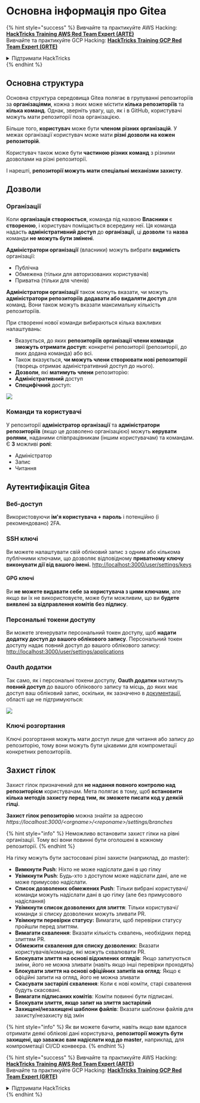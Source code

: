 # Основна інформація про Gitea

{% hint style="success" %}
Вивчайте та практикуйте AWS Hacking:<img src="../../.gitbook/assets/image (1) (1) (1) (1).png" alt="" data-size="line">[**HackTricks Training AWS Red Team Expert (ARTE)**](https://training.hacktricks.xyz/courses/arte)<img src="../../.gitbook/assets/image (1) (1) (1) (1).png" alt="" data-size="line">\
Вивчайте та практикуйте GCP Hacking: <img src="../../.gitbook/assets/image (2) (1).png" alt="" data-size="line">[**HackTricks Training GCP Red Team Expert (GRTE)**<img src="../../.gitbook/assets/image (2) (1).png" alt="" data-size="line">](https://training.hacktricks.xyz/courses/grte)

<details>

<summary>Підтримати HackTricks</summary>

* Перевірте [**плани підписки**](https://github.com/sponsors/carlospolop)!
* **Приєднуйтесь до** 💬 [**групи Discord**](https://discord.gg/hRep4RUj7f) або [**групи Telegram**](https://t.me/peass) або **слідкуйте** за нами в **Twitter** 🐦 [**@hacktricks\_live**](https://twitter.com/hacktricks_live)**.**
* **Діліться хакерськими трюками, подаючи PR до** [**HackTricks**](https://github.com/carlospolop/hacktricks) та [**HackTricks Cloud**](https://github.com/carlospolop/hacktricks-cloud) репозиторіїв на GitHub.

</details>
{% endhint %}

## Основна структура

Основна структура середовища Gitea полягає в групуванні репозиторіїв за **організаціями**, кожна з яких може містити **кілька репозиторіїв** та **кілька команд**. Однак, зверніть увагу, що, як і в GitHub, користувачі можуть мати репозиторії поза організацією.

Більше того, **користувач** може бути **членом** **різних організацій**. У межах організації користувач може мати **різні дозволи на кожен репозиторій**.

Користувач також може бути **частиною різних команд** з різними дозволами на різні репозиторії.

І нарешті, **репозиторії можуть мати спеціальні механізми захисту**.

## Дозволи

### Організації

Коли **організація створюється**, команда під назвою **Власники** є **створеною**, і користувач поміщається всередину неї. Ця команда надасть **адміністративний доступ** до **організації**, ці **дозволи** та **назва** команди **не можуть бути змінені**.

**Адміністратори організації** (власники) можуть вибрати **видимість** організації:

* Публічна
* Обмежена (тільки для авторизованих користувачів)
* Приватна (тільки для членів)

**Адміністратори організації** також можуть вказати, чи можуть **адміністратори репозиторіїв** **додавати або видаляти доступ** для команд. Вони також можуть вказати максимальну кількість репозиторіїв.

При створенні нової команди вибираються кілька важливих налаштувань:

* Вказується, до яких **репозиторіїв організації члени команди зможуть отримати доступ**: конкретні репозиторії (репозиторії, до яких додана команда) або всі.
* Також вказується, **чи можуть члени створювати нові репозиторії** (творець отримає адміністративний доступ до нього).
* **Дозволи**, які **матимуть** **члени** репозиторію:
* **Адміністративний** доступ
* **Специфічний** доступ:

![](<../../.gitbook/assets/image (118).png>)

### Команди та користувачі

У репозиторії **адміністратор організації** та **адміністратори репозиторіїв** (якщо це дозволено організацією) можуть **керувати ролями**, наданими співпрацівникам (іншим користувачам) та командам. Є **3** можливі **ролі**:

* Адміністратор
* Запис
* Читання

## Аутентифікація Gitea

### Веб-доступ

Використовуючи **ім'я користувача + пароль** і потенційно (і рекомендовано) 2FA.

### **SSH ключі**

Ви можете налаштувати свій обліковий запис з одним або кількома публічними ключами, що дозволяє відповідному **приватному ключу виконувати дії від вашого імені.** [http://localhost:3000/user/settings/keys](http://localhost:3000/user/settings/keys)

#### **GPG ключі**

Ви **не можете видавати себе за користувача з цими ключами**, але якщо ви їх не використовуєте, може бути можливим, що ви **будете виявлені за відправлення комітів без підпису**.

### **Персональні токени доступу**

Ви можете згенерувати персональний токен доступу, щоб **надати додатку доступ до вашого облікового запису**. Персональний токен доступу надає повний доступ до вашого облікового запису: [http://localhost:3000/user/settings/applications](http://localhost:3000/user/settings/applications)

### Oauth додатки

Так само, як і персональні токени доступу, **Oauth додатки** матимуть **повний доступ** до вашого облікового запису та місць, до яких має доступ ваш обліковий запис, оскільки, як зазначено в [документації](https://docs.gitea.io/en-us/oauth2-provider/#scopes), області ще не підтримуються:

![](<../../.gitbook/assets/image (194).png>)

### Ключі розгортання

Ключі розгортання можуть мати доступ лише для читання або запису до репозиторію, тому вони можуть бути цікавими для компрометації конкретних репозиторіїв.

## Захист гілок

Захист гілок призначений для **не надання повного контролю над репозиторієм** користувачам. Мета полягає в тому, щоб **встановити кілька методів захисту перед тим, як зможете писати код у деякій гілці**.

**Захист гілок репозиторію** можна знайти за адресою _https://localhost:3000/\<orgname>/\<reponame>/settings/branches_

{% hint style="info" %}
Неможливо встановити захист гілки на рівні організації. Тому всі вони повинні бути оголошені в кожному репозиторії.
{% endhint %}

На гілку можуть бути застосовані різні захисти (наприклад, до master):

* **Вимкнути Push**: Ніхто не може надіслати дані в цю гілку
* **Увімкнути Push**: Будь-хто з доступом може надіслати дані, але не може примусово надіслати.
* **Список дозволених обмежених Push**: Тільки вибрані користувачі/команди можуть надіслати дані в цю гілку (але без примусового надіслання)
* **Увімкнути список дозволених для злиття**: Тільки користувачі/команди зі списку дозволених можуть зливати PR.
* **Увімкнути перевірки статусу:** Вимагати, щоб перевірки статусу пройшли перед злиттям.
* **Вимагати схвалення**: Вказати кількість схвалень, необхідних перед злиттям PR.
* **Обмежити схвалення для списку дозволених**: Вказати користувачів/команди, які можуть схвалювати PR.
* **Блокувати злиття на основі відхилених оглядів**: Якщо запитуються зміни, його не можна зливати (навіть якщо інші перевірки проходять)
* **Блокувати злиття на основі офіційних запитів на огляд**: Якщо є офіційні запити на огляд, його не можна зливати
* **Скасувати застарілі схвалення**: Коли є нові коміти, старі схвалення будуть скасовані.
* **Вимагати підписаних комітів**: Коміти повинні бути підписані.
* **Блокувати злиття, якщо запит на злиття застарілий**
* **Захищені/незахищені шаблони файлів**: Вказати шаблони файлів для захисту/незахисту від змін

{% hint style="info" %}
Як ви можете бачити, навіть якщо вам вдалося отримати деякі облікові дані користувача, **репозиторії можуть бути захищені, що заважає вам надіслати код до master**, наприклад, для компрометації CI/CD конвеєра.
{% endhint %}

{% hint style="success" %}
Вивчайте та практикуйте AWS Hacking:<img src="../../.gitbook/assets/image (1) (1) (1) (1).png" alt="" data-size="line">[**HackTricks Training AWS Red Team Expert (ARTE)**](https://training.hacktricks.xyz/courses/arte)<img src="../../.gitbook/assets/image (1) (1) (1) (1).png" alt="" data-size="line">\
Вивчайте та практикуйте GCP Hacking: <img src="../../.gitbook/assets/image (2) (1).png" alt="" data-size="line">[**HackTricks Training GCP Red Team Expert (GRTE)**<img src="../../.gitbook/assets/image (2) (1).png" alt="" data-size="line">](https://training.hacktricks.xyz/courses/grte)

<details>

<summary>Підтримати HackTricks</summary>

* Перевірте [**плани підписки**](https://github.com/sponsors/carlospolop)!
* **Приєднуйтесь до** 💬 [**групи Discord**](https://discord.gg/hRep4RUj7f) або [**групи Telegram**](https://t.me/peass) або **слідкуйте** за нами в **Twitter** 🐦 [**@hacktricks\_live**](https://twitter.com/hacktricks_live)**.**
* **Діліться хакерськими трюками, подаючи PR до** [**HackTricks**](https://github.com/carlospolop/hacktricks) та [**HackTricks Cloud**](https://github.com/carlospolop/hacktricks-cloud) репозиторіїв на GitHub.

</details>
{% endhint %}
